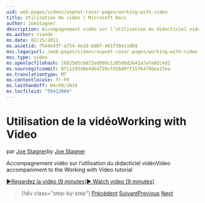 ```yaml
---
uid: web-pages/videos/aspnet-razor-pages/working-with-video
title: Utilisation de vidéo | Microsoft Docs
author: JoeStagner
description: Accompagnement vidéo sur l’utilisation du didacticiel vidéo
ms.author: riande
ms.date: 02/25/2011
ms.assetid: 7544e93f-a754-4e1d-bd0f-461f38e11db9
msc.legacyurl: /web-pages/videos/aspnet-razor-pages/working-with-video
msc.type: video
ms.openlocfilehash: 1682565cb872ed999c1285ddd2641a7afe02c4d2
ms.sourcegitcommit: 0f1119340e4464720cfd16d0ff15764746ea1fea
ms.translationtype: MT
ms.contentlocale: fr-FR
ms.lasthandoff: 04/09/2019
ms.locfileid: "59412084"
---
```

# <a name="working-with-video"></a><span data-ttu-id="aecd5-103">Utilisation de la vidéo</span><span class="sxs-lookup"><span data-stu-id="aecd5-103">Working with Video</span></span>

<span data-ttu-id="aecd5-104">par [Joe Stagner](https://github.com/JoeStagner)</span><span class="sxs-lookup"><span data-stu-id="aecd5-104">by [Joe Stagner](https://github.com/JoeStagner)</span></span>

<span data-ttu-id="aecd5-105">Accompagnement vidéo sur l’utilisation du didacticiel vidéo</span><span class="sxs-lookup"><span data-stu-id="aecd5-105">Video accompaniment to the Working with Video tutorial</span></span>

[<span data-ttu-id="aecd5-106">&#9654;Regardez la vidéo (9 minutes)</span><span class="sxs-lookup"><span data-stu-id="aecd5-106">&#9654; Watch video (9 minutes)</span></span>](https://channel9.msdn.com/Blogs/ASP-NET-Site-Videos/working-with-video)

> [!div class="step-by-step"]
> <span data-ttu-id="aecd5-107">[Précédent](working-with-images.md)
> [Suivant](adding-email-to-your-web-site.md)</span><span class="sxs-lookup"><span data-stu-id="aecd5-107">[Previous](working-with-images.md)
[Next](adding-email-to-your-web-site.md)</span></span>

